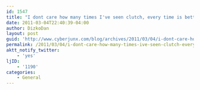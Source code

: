 ```yaml
---
id: 1547
title: "I dont care how many times I've seen clutch, every time is better than the lalas! Awesome. Pure awesome!'"
date: 2011-03-04T22:40:39-04:00
author: DizkoDan
layout: post
guid: 'http://www.cyberjunx.com/blog/archives/2011/03/04/i-dont-care-how-many-times-ive-seen-clutch-every-time-is-better-than-the-lalas-awesome-pure-awesome/'
permalink: /2011/03/04/i-dont-care-how-many-times-ive-seen-clutch-every-time-is-better-than-the-lalas-awesome-pure-awesome/
aktt_notify_twitter:
    - 'yes'
ljID:
    - '1190'
categories:
    - General
---
```


<div class="posterous_autopost"></div>